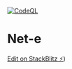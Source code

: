 [![CodeQL](https://github.com/KOSASIH/Net-e/actions/workflows/codeql-analysis.yml/badge.svg)](https://github.com/KOSASIH/Net-e/actions/workflows/codeql-analysis.yml)

# Net-e

[Edit on StackBlitz ⚡️](https://stackblitz.com/edit/vitejs-vite-8t5gg5))

